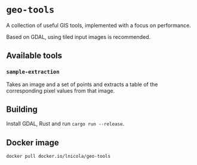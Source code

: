 # `geo-tools`

A collection of useful GIS tools, implemented with a focus on performance.

Based on GDAL, using tiled input images is recommended.

## Available tools

### `sample-extraction`

Takes an image and a set of points and extracts a table of the corresponding pixel values from that image.

## Building

Install GDAL, Rust and run `cargo run --release`.

## Docker image

`docker pull docker.io/lnicola/geo-tools`
